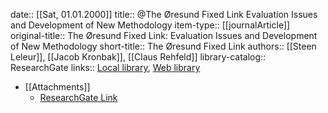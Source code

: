 date:: [[Sat, 01.01.2000]]
title:: @The Øresund Fixed Link Evaluation Issues and Development of New Methodology
item-type:: [[journalArticle]]
original-title:: The Øresund Fixed Link: Evaluation Issues and Development of New Methodology
short-title:: The Øresund Fixed Link
authors:: [[Steen Leleur]], [[Jacob Kronbak]], [[Claus Rehfeld]]
library-catalog:: ResearchGate
links:: [Local library](zotero://select/library/items/K4C6ITJH), [Web library](https://www.zotero.org/users/6520516/items/K4C6ITJH)

- [[Attachments]]
	- [ResearchGate Link](https://www.researchgate.net/publication/229054161_The_Oresund_Fixed_Link_Evaluation_Issues_and_Development_of_New_Methodology)